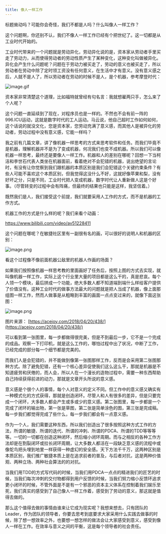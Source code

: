 ```yaml
---
title: 像人一样工作
---
```


标题耸动吗？可能你会奇怪，我们不都是人吗？什么叫像人一样工作？

这个问题啊，你还别不认，我们不像人一样工作已经有个把世纪了。这一切都是从工业时代开始的。

工业时代带来的一个问题就是劳动异化，劳动异化说的是，资本家从劳动者手里买走了劳动力，从而使得劳动者的劳动性质产生了某种变化，这种变化叫做被异化。异化会产生什么问题呢？问题在于劳动力被买走了，劳动的意义也被买走了，所以劳动者在劳动中除了定时领工资没有任何意义，在生活中才有意义。没有意义感之后，人就不是人了，所以劳动者在劳动的时候不是人，是个机器，参考摩登时代：

![image.gif](https://personal-blog.obs.cn-north-4.myhuaweicloud.com/working-as-a-human-being/pic-01-moden-times.gif)

资本家非常清楚这个道理，比如福特就曾经有句名言：我就想雇两只手，怎么来了个人呢？

这个问题一直延续到了现在，对程序员也是一样的。不然也不会有前一阵的996.ICU运动，这就是数字时代的工人运动。马云说，他自己超时工作如何如何，这个话说的就没文化，您是资本家，您劳动充满了意义感，而其他人是被异化的劳动者，劳动过程中没有意义感，它能一样吗？

我之前有几篇文章，讲了像机器一样思考的方式来思考软件和任务。而我们毕竟不是机器，理解机器并不是为了变成机器，何况我们也变不成机器。所以我们可以像机器一样思考，最终还是要像人一样工作。机器和人的差别在哪呢？回想一下当柯洁和李世石代表人类坐在机器面前，看着绝对不会犯错的机器，说出绝望的言论时，有没有让你觉察到我们跟机器的本质区别是我们会犯错这个关键约束条件？有些人可能不喜欢这个本质区别，但我觉得这没什么不好，这就好像苹果和梨，没有好坏之分，只是不同，工业时代把人变成机器，数字时代让人重新做人这是个好事。（尽管转变的过程中会有阵痛，但最终的结果也只能是这样，我坚信着。）

既然我们是人，我们接受这个前提，我们就要采用人工作的方式，而不是机器的工作方式。

机器工作的方式是什么样的呢？我们来看个动画：

https://www.bilibili.com/video/av51228411

这个问题在哪呢？在敏捷社区里有一副很有名的画，可以很好的说明人和机器的区别：

![image.png](https://personal-blog.obs.cn-north-4.myhuaweicloud.com/working-as-a-human-being/pic-02.png)

看这个过程像不像前面机器公敌里的机器人作画的场面？

如果我们按照像机器一样思考教的里面画好了任务后，按照上图的方式去实现，就叫像机器一样工作，实际上这个行业里大量的项目都是这么干的，真是悲哀。每个人领一个模块，最后拼成一个功能，绝大多数人都不知道端到端什么样给客户提供了价值没有。这种工业时代的做事方法最大的问题就是把人当成了机器，像上面那组图一样工作，然而人做事是从粗略到丰富的画面一点点变过来的，就像下面这张图：

![image.png](https://personal-blog.obs.cn-north-4.myhuaweicloud.com/working-as-a-human-being/pic-03.png)

图片来源： [https://acejoy.com/2018/04/20/438/](https://acejoy.com/2018/04/20/438/)

可以看到第一张图里，每一步都做得很完美，但是不到最后一步，它不是一个完成的成品。观察一下打印机，就是这么工作的，哪怕过程中出了状况，中断了工作，已经完成的部分每一个细节都是完美的。

而我们人是会犯错的，并不能做到像第一张图那样工作，反而是会采用第二张图那种方式。除了避免犯错，还有一个核心差异促使我们这么这么干，那就是机器是不知道疲劳和厌倦的，而人会，所以人在一个漫长的造物过程中，需要一种东西帮助自己持续获得前进的动力，那就是文章开头所说的意义感。

意义感是个很个人的事情，每个人对意义的定义不同。但工作中的意义感又确实有一种模式化的方式获得，那就是创造闭环。尽管人和人有很多的差异，但是只要完成一个闭环，大多数人都会产生或多或少的意义感。第二张图里，每一步都是一个完成了闭环的输出物，第一张是草图，第二张是简单涂色的图，第三张是完成稿。每一步我们都觉得完成了些什么，每一步我们都会有一点意义感。

作为一个人，我们需要这种东西，所以我们创造出了很多按照这种方式工作的方法，所谓的敏捷、所谓的迭代、所谓的冲刺、所谓的PDCA、所谓的TDD等等等等。一切的一切都在创造这种闭环，然后缩小闭环周期。而与之相反的各种工作方法却是在割裂闭环或拉长闭环周期，让大多数人都活在一段缺乏意义感的流程中或像鸵鸟把头埋到地里一样获得一种虚幻的安全感。天下方法千千万，这两种区别是本质区别，我们推广敏捷本质上是在追求前者的普及，与后者对抗，这是两种价值观、两种立场、两种社会算法的的对抗。

当我们用TDD的方式写代码的时候，当我们用PDCA一点点的精进我们的匠艺的时候，当我们每次冲刺的交付物都得到用户反馈的时候，当我们努力缩小反馈环追求更小闭环的时候，不管外面是不是有一个邪恶的资本主义体系在控制着我们娱乐至死，我们真实的感受到了自己像人一样工作着，感受到了劳动的意义，那这就是值得去做的。

那么这个值得去做的事情由谁来让它成为现实呢？我想来想去，只有团队的Leader，作为团队的领导者，你要去思考到底要求大家采用什么实践去做事的时候，除了想一想效率之外，也要想一想怎样的做法会让大家感受到意义，感受到像人一样在工作。在效率与意义之间的平衡，这是每个领导者的社会责任。
